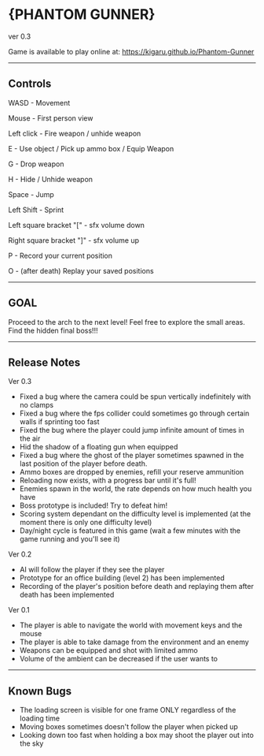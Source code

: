 # {PHANTOM GUNNER}
ver 0.3

Game is available to play online at: https://kigaru.github.io/Phantom-Gunner

*************************
## Controls

WASD - Movement

Mouse - First person view

Left click - Fire weapon / unhide weapon

E - Use object / Pick up ammo box / Equip Weapon

G - Drop weapon

H - Hide / Unhide weapon

Space - Jump

Left Shift - Sprint

Left square bracket "\[" - sfx volume down

Right square bracket "\]" - sfx volume up

P - Record your current position

O - (after death) Replay your saved positions


*****************
## GOAL

Proceed to the arch to the next level!
Feel free to explore the small areas.
Find the hidden final boss!!!

*********************************
## Release Notes

Ver 0.3
- Fixed a bug where the camera could be spun vertically indefinitely with no clamps
- Fixed a bug where the fps collider could sometimes go through certain walls if sprinting too fast
- Fixed the bug where the player could jump infinite amount of times in the air
- Hid the shadow of a floating gun when equipped
- Fixed a bug where the ghost of the player sometimes spawned in the last position of the player before death.
- Ammo boxes are dropped by enemies, refill your reserve ammunition
- Reloading now exists, with a progress bar until it's full! 
- Enemies spawn in the world, the rate depends on how much health you have
- Boss prototype is included! Try to defeat him!
- Scoring system dependant on the difficulty level is implemented (at the moment there is only one difficulty level)
- Day/night cycle is featured in this game (wait a few minutes with the game running and you'll see it)

Ver 0.2
- AI will follow the player if they see the player
- Prototype for an office building (level 2) has been implemented
- Recording of the player's position before death and replaying them after death has been implemented

Ver 0.1
- The player is able to navigate the world with movement keys and the mouse
- The player is able to take damage from the environment and an enemy
- Weapons can be equipped and shot with limited ammo
- Volume of the ambient can be decreased if the user wants to

*************************
## Known Bugs

- The loading screen is visible for one frame ONLY regardless of the loading time
- Moving boxes sometimes doesn't follow the player when picked up
- Looking down too fast when holding a box may shoot the player out into the sky
